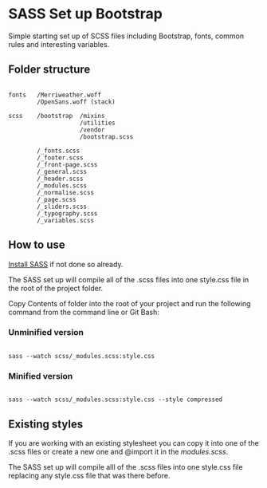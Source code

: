 # SASS Set up Bootstrap

Simple starting set up of SCSS files including Bootstrap, fonts, common rules and interesting variables.

## Folder structure

```

fonts   /Merriweather.woff
        /OpenSans.woff (stack)

scss    /bootstrap  /mixins
                    /utilities
                    /vendor
                    /bootstrap.scss
        
        /_fonts.scss
        /_footer.scss
        /_front-page.scss
        /_general.scss
        /_header.scss
        /_modules.scss
        /_normalise.scss
        /_page.scss
        /_sliders.scss
        /_typography.scss
        /_variables.scss

```

## How to use

[Install SASS](https://sass-lang.com/install) if not done so already.

The SASS set up will compile all of the .scss files into one style.css file in the root of the project folder.

Copy Contents of folder into the root of your project and run the following command from the command line or Git Bash:

### Unminified version

```

sass --watch scss/_modules.scss:style.css

```

### Minified version

```

sass --watch scss/_modules.scss:style.css --style compressed

```

## Existing styles

If you are working with an existing stylesheet you can copy it into one of the .scss files or create a new one and @import it in the _modules.scss_.

The SASS set up will compile alll of the .scss files into one style.css file replacing any style.css file that was there before.